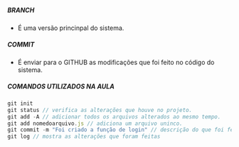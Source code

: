 ##### BRANCH
- É uma versão princinpal do sistema.

##### COMMIT
- É enviar para o GITHUB as modificações que foi feito no código do sistema.

##### COMANDOS UTILIZADOS NA AULA

```js
git init
git status // verifica as alterações que houve no projeto. 
git add -A // adicionar todos os arquivos alterados ao mesmo tempo.
git add nomedoarquivo.js // adiciona um arquivo uninco.
git commit -m "Foi criado a função de login" // descrição do que foi feito no projeto.
git log // mostra as alterações que foram feitas
```